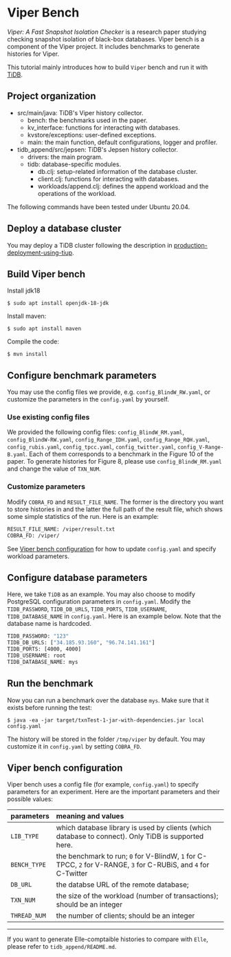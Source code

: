 # Viper Bench

*Viper: A Fast Snapshot Isolation Checker* is a research paper studying checking snapshot isolation of black-box databases. Viper bench is a component of the Viper project.
It includes benchmarks to generate histories for Viper.


This tutorial mainly introduces how to build `Viper` bench and run it with [TiDB](https://en.pingcap.com/).

## Project organization
- src/main/java: TiDB's Viper history collector.
  - bench: the benchmarks used in the paper.
  - kv_interface: functions for interacting with databases.
  - kvstore/exceptions: user-defined exceptions.
  - main: the main function, default configurations, logger and profiler.
- tidb_append/src/jepsen: TiDB's Jepsen history collector.
  - drivers: the main program.
  - tidb: database-specific modules.
    - db.clj: setup-related information of the database cluster.
    - client.clj: functions for interacting with databases.
    - workloads/append.clj: defines the append workload and the operations of the workload.


The following commands have been tested under Ubuntu 20.04.

## Deploy a database cluster

You may deploy a TiDB cluster following the description in [production-deployment-using-tiup](https://docs.pingcap.com/tidb/dev/production-deployment-using-tiup).

## Build Viper bench

Install jdk18

    $ sudo apt install openjdk-18-jdk

Install maven:

    $ sudo apt install maven

Compile the code:

    $ mvn install

## Configure benchmark parameters

You may use the config files we provide, e.g. `config_BlindW_RW.yaml`, or customize the parameters in the `config.yaml` by yourself.

### Use existing config files
We provided the following config files: `config_BlindW_RM.yaml`, `config_BlindW-RW.yaml`, `config_Range_IDH.yaml`, `config_Range_RQH.yaml`, `config_rubis.yaml`, `config_tpcc.yaml`, `config_twitter.yaml`, `config_V-Range-B.yaml`. Each of them corresponds to a benchmark in the Figure 10 of the paper. To generate histories for Figure 8, please use `config_BlindW_RM.yaml` and change the value of `TXN_NUM`.

### Customize parameters
Modify `COBRA_FD` and `RESULT_FILE_NAME`. The former is the directory you want to store histories in and the latter the full path of the result file, which shows some simple statistics of the run. Here is an example:
```bash
RESULT_FILE_NAME: /viper/result.txt
COBRA_FD: /viper/
```

See [Viper bench configuration](#config) for how to update `config.yaml` and specify workload parameters.

## Configure database parameters
Here, we take `TiDB` as an example. You may also choose to modify PostgreSQL configuration parameters in `config.yaml`.
Modify the `TIDB_PASSWORD`, `TIDB_DB_URLS`, `TIDB_PORTS`, `TIDB_USERNAME`, `TIDB_DATABASE_NAME` in
`config.yaml`. Here is an example below. Note that the database name is hardcoded.

```bash
TIDB_PASSWORD: "123"
TIDB_DB_URLS: ["34.185.93.160", "96.74.141.161"]
TIDB_PORTS: [4000, 4000]
TIDB_USERNAME: root
TIDB_DATABASE_NAME: mys
```

## Run the benchmark
Now you can run a benchmark over the database `mys`.
Make sure that it exists before running the test:

    $ java -ea -jar target/txnTest-1-jar-with-dependencies.jar local config.yaml

The history will be stored in the folder `/tmp/viper` by default. You may customize it in `config.yaml` by setting
`COBRA_FD`.

<a name='config' /> Viper bench configuration
---

Viper bench uses a config file (for example, `config.yaml`) to specify parameters for an experiment.
Here are the important parameters and their possible values:

| parameters  | meaning and values                                                                                                                       | 
|---|:-----------------------------------------------------------------------------------------------------------------------------------------|
| `LIB_TYPE`  | which database library is used by clients (which database to connect). Only TiDB is supported here. |
| `BENCH_TYPE`  | the benchmark to run; `0` for V-BlindW, `1` for C-TPCC, `2` for V-RANGE, `3` for C-RUBiS, and `4` for C-Twitter                           |
| `DB_URL`  | the databse URL of the remote database;                               |
|`TXN_NUM`| the size of the workload (number of transactions); should be an integer                                                                  |
|`THREAD_NUM`| the number of clients; should be an integer                                                                                              |



---
If you want to generate Elle-comptaible histories to compare with `Elle`, please refer to `tidb_append/README.md`.